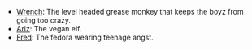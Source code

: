 <!-- TITLE: Buddys Bad Boyz -->
<!-- SUBTITLE: The never faltering team that is Buddys Bad Boyz -->

* [Wrench](/buddys-bad-boyz/wrench): The level headed grease monkey that keeps the boyz from going too crazy.
* [Ariz](/buddys-bad-boyz/aristotle-doe-katz): The vegan elf.
* [Fred](/buddys-bad-boyz/fredgar-dorah): The fedora wearing teenage angst.